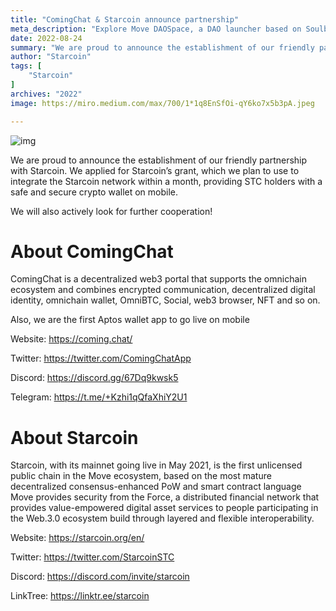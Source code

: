 ```yaml
---
title: "ComingChat & Starcoin announce partnership"
meta_description: "Explore Move DAOSpace, a DAO launcher based on Soulbound Tokens, advancing decentralized governance."
date: 2022-08-24
summary: "We are proud to announce the establishment of our friendly partnership with Starcoin. We applied for Starcoin’s grant...."
author: "Starcoin"
tags: [
    "Starcoin"
]
archives: "2022"
image: https://miro.medium.com/max/700/1*1q8EnSfOi-qY6ko7x5b3pA.jpeg

---
```


![img](https://miro.medium.com/max/700/1*1q8EnSfOi-qY6ko7x5b3pA.jpeg)

We are proud to announce the establishment of our friendly partnership with Starcoin. We applied for Starcoin’s grant, which we plan to use to integrate the Starcoin network within a month, providing STC holders with a safe and secure crypto wallet on mobile.

We will also actively look for further cooperation!

# About ComingChat

ComingChat is a decentralized web3 portal that supports the omnichain ecosystem and combines encrypted communication, decentralized digital identity, omnichain wallet, OmniBTC, Social, web3 browser, NFT and so on.

Also, we are the first Aptos wallet app to go live on mobile

Website: <https://coming.chat/>

Twitter: <https://twitter.com/ComingChatApp>

Discord: <https://discord.gg/67Dq9kwsk5>

Telegram: <https://t.me/+Kzhi1qQfaXhiY2U1>

# **About Starcoin**

Starcoin, with its mainnet going live in May 2021, is the first unlicensed public chain in the Move ecosystem, based on the most mature decentralized consensus-enhanced PoW and smart contract language Move provides security from the Force, a distributed financial network that provides value-empowered digital asset services to people participating in the Web.3.0 ecosystem build through layered and flexible interoperability.

Website: <https://starcoin.org/en/>

Twitter: <https://twitter.com/StarcoinSTC>

Discord: <https://discord.com/invite/starcoin>

LinkTree: <https://linktr.ee/starcoin>